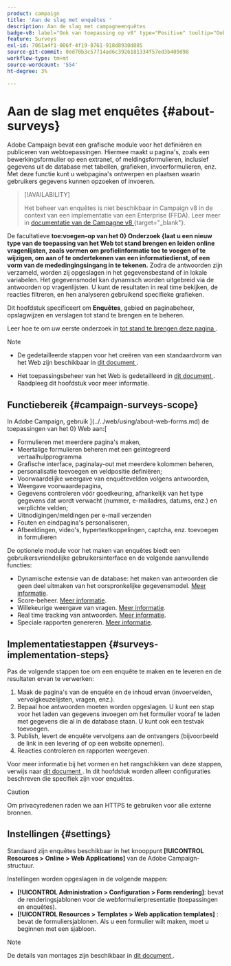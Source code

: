 ```yaml
---
product: campaign
title: 'Aan de slag met enquêtes '
description: Aan de slag met campagneenquêtes
badge-v8: label="Ook van toepassing op v8" type="Positive" tooltip="Ook van toepassing op campagne v8"
feature: Surveys
exl-id: 7061a4f1-006f-4f19-8761-918d8930d885
source-git-commit: 0ed70b3c57714ad6c3926181334f57ed3b409d98
workflow-type: tm+mt
source-wordcount: '554'
ht-degree: 3%

---
```


# Aan de slag met enquêtes {#about-surveys}

Adobe Campaign bevat een grafische module voor het definiëren en publiceren van webtoepassingen. Hiermee maakt u pagina&#39;s, zoals een bewerkingsformulier op een extranet, of meldingsformulieren, inclusief gegevens uit de database met tabellen, grafieken, invoerformulieren, enz. Met deze functie kunt u webpagina&#39;s ontwerpen en plaatsen waarin gebruikers gegevens kunnen opzoeken of invoeren.

>[!AVAILABILITY]
>
>Het beheer van enquêtes is niet beschikbaar in Campaign v8 in de context van een implementatie van een Enterprise (FFDA). Leer meer in [ documentatie van de Campagne v8 ](https://experienceleague.adobe.com/en/docs/campaign/campaign-v8/config/architecture/ffda/enterprise-deployment) {target="_blank"}.


De facultatieve **toe:voegen-op van het 0} Onderzoek {laat u een nieuw type van de toepassing van het Web tot stand brengen en leiden online vragenlijsten, zoals vormen om profielinformatie toe te voegen of te wijzigen, om aan of te ondertekenen van een informatiedienst, of een vorm van de mededingingsingang in te tekenen.** Zodra de antwoorden zijn verzameld, worden zij opgeslagen in het gegevensbestand of in lokale variabelen. Het gegevensmodel kan dynamisch worden uitgebreid via de antwoorden op vragenlijsten. U kunt de resultaten in real time bekijken, de reacties filtreren, en hen analyseren gebruikend specifieke grafieken.

Dit hoofdstuk specificeert om **Enquêtes**, gebied en paginabeheer, opslagwijzen en verslagen tot stand te brengen en te beheren.

Leer hoe te om uw eerste onderzoek in [ tot stand te brengen deze pagina ](getting-started-with-surveys.md).

>[!NOTE]
>
>* De gedetailleerde stappen voor het creëren van een standaardvorm van het Web zijn beschikbaar in [ dit document ](../../web/using/about-web-forms.md).
>
>* Het toepassingsbeheer van het Web is gedetailleerd in [ dit document ](../../web/using/about-web-applications.md). Raadpleeg dit hoofdstuk voor meer informatie.

## Functiebereik {#campaign-surveys-scope}

In Adobe Campaign, gebruik ](../../web/using/about-web-forms.md) de toepassingen van het 0} Web aan:[

* Formulieren met meerdere pagina&#39;s maken,
* Meertalige formulieren beheren met een geïntegreerd vertaalhulpprogramma
* Grafische interface, paginalay-out met meerdere kolommen beheren,
* personalisatie toevoegen en veldpositie definiëren;
* Voorwaardelijke weergave van enquêtevelden volgens antwoorden,
* Weergave voorwaardepagina,
* Gegevens controleren vóór goedkeuring, afhankelijk van het type gegevens dat wordt verwacht (nummer, e-mailadres, datums, enz.) en verplichte velden;
* Uitnodigingen/meldingen per e-mail verzenden
* Fouten en eindpagina&#39;s personaliseren,
* Afbeeldingen, video&#39;s, hypertextkoppelingen, captcha, enz. toevoegen in formulieren

De optionele module voor het maken van enquêtes biedt een gebruikersvriendelijke gebruikersinterface en de volgende aanvullende functies:

* Dynamische extensie van de database: het maken van antwoorden die geen deel uitmaken van het oorspronkelijke gegevensmodel. [Meer informatie](../../surveys/using/managing-answers.md#storing-collected-answers).
* Score-beheer. [Meer informatie](../../surveys/using/managing-answers.md#score-management).
* Willekeurige weergave van vragen. [Meer informatie](../../surveys/using/building-a-survey.md#adding-questions).
* Real time tracking van antwoorden. [Meer informatie](../../surveys/using/publish-track-and-use-collected-data.md#response-tracking).
* Speciale rapporten genereren. [Meer informatie](../../surveys/using/publish-track-and-use-collected-data.md#reports-on-surveys).


## Implementatiestappen {#surveys-implementation-steps}

Pas de volgende stappen toe om een enquête te maken en te leveren en de resultaten ervan te verwerken:

1. Maak de pagina&#39;s van de enquête en de inhoud ervan (invoervelden, vervolgkeuzelijsten, vragen, enz.).
1. Bepaal hoe antwoorden moeten worden opgeslagen. U kunt een stap voor het laden van gegevens invoegen om het formulier vooraf te laden met gegevens die al in de database staan. U kunt ook een testvak toevoegen.
1. Publish, levert de enquête vervolgens aan de ontvangers (bijvoorbeeld de link in een levering of op een website opnemen).
1. Reacties controleren en rapporten weergeven.

Voor meer informatie bij het vormen en het rangschikken van deze stappen, verwijs naar [ dit document ](../../web/using/about-web-forms.md). In dit hoofdstuk worden alleen configuraties beschreven die specifiek zijn voor enquêtes.

>[!CAUTION]
>
>Om privacyredenen raden we aan HTTPS te gebruiken voor alle externe bronnen.

## Instellingen {#settings}

Standaard zijn enquêtes beschikbaar in het knooppunt **[!UICONTROL Resources > Online > Web Applications]** van de Adobe Campaign-structuur.

Instellingen worden opgeslagen in de volgende mappen:

* **[!UICONTROL Administration > Configuration > Form rendering]**: bevat de renderingsjablonen voor de webformulierpresentatie (toepassingen en enquêtes).
* **[!UICONTROL Resources > Templates > Web application templates]** : bevat de formuliersjablonen. Als u een formulier wilt maken, moet u beginnen met een sjabloon.

>[!NOTE]
>
>De details van montages zijn beschikbaar in [ dit document ](../../web/using/about-web-forms.md).
